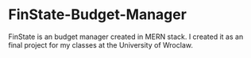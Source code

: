 # FinState-Budget-Manager

FinState is an budget manager created in MERN stack. I created it as an final project for my classes at the University of Wroclaw.
